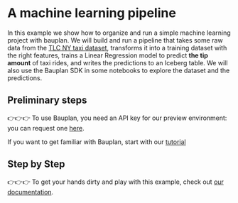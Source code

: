 # A machine learning pipeline

In this example we show how to organize and run a simple machine learning project with bauplan. We will build and run a pipeline that takes some raw data from the [TLC NY taxi dataset](taxi), transforms it into a training dataset with the right features, trains a Linear Regression model to predict **the tip amount** of taxi rides, and writes the predictions to an Iceberg table. We will also use the Bauplan SDK in some notebooks to explore the dataset and the predictions.

## Preliminary steps

👉👉👉 To use Bauplan, you need an API key for our preview environment: you can request one [here](https://www.bauplanlabs.com/#join).

If you want to get familiar with Bauplan, start with our [tutorial](https://docs.bauplanlabs.com/en/latest/tutorial/01_quick_start.html#)

## Step by Step

👉👉👉 To get your hands dirty and play with this example, check out [our documentation](https://docs.bauplanlabs.com/en/latest/examples/ML_pipeline.html).
